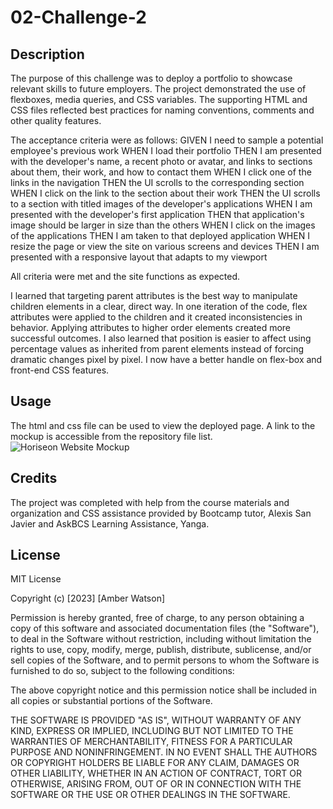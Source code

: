 # 02-Challenge-2

## Description

The purpose of this challenge was to deploy a portfolio to showcase relevant skills to future employers. The project demonstrated the use of flexboxes, media queries, and CSS variables. The supporting HTML and CSS files reflected best practices for naming conventions, comments and other quality features. 

The acceptance criteria were as follows: 
GIVEN I need to sample a potential employee's previous work
WHEN I load their portfolio
THEN I am presented with the developer's name, a recent photo or avatar, and links to sections about them, their work, and how to contact them
WHEN I click one of the links in the navigation
THEN the UI scrolls to the corresponding section
WHEN I click on the link to the section about their work
THEN the UI scrolls to a section with titled images of the developer's applications
WHEN I am presented with the developer's first application
THEN that application's image should be larger in size than the others
WHEN I click on the images of the applications
THEN I am taken to that deployed application
WHEN I resize the page or view the site on various screens and devices
THEN I am presented with a responsive layout that adapts to my viewport

All criteria were met and the site functions as expected. 

I learned that targeting parent attributes is the best way to manipulate children elements in a clear, direct way. In one iteration of the code, flex attributes were applied to the children and it created inconsistencies in behavior. Applying attributes to higher order elements created more successful outcomes. I also learned that position is easier to affect using percentage values as inherited from parent elements instead of forcing dramatic changes pixel by pixel. I now have a better handle on flex-box and front-end CSS features.
## Usage

The html and css file can be used to view the deployed page. A link to the mockup is accessible from the repository file list. 
![Horiseon Website Mockup](01-html-css-git-homework-demo.png)

## Credits

The project was completed with help from the course materials and organization and CSS assistance provided by Bootcamp tutor, Alexis San Javier and AskBCS Learning Assistance, Yanga.

## License

MIT License

Copyright (c) [2023] [Amber Watson]

Permission is hereby granted, free of charge, to any person obtaining a copy
of this software and associated documentation files (the "Software"), to deal
in the Software without restriction, including without limitation the rights
to use, copy, modify, merge, publish, distribute, sublicense, and/or sell
copies of the Software, and to permit persons to whom the Software is
furnished to do so, subject to the following conditions:

The above copyright notice and this permission notice shall be included in all
copies or substantial portions of the Software.

THE SOFTWARE IS PROVIDED "AS IS", WITHOUT WARRANTY OF ANY KIND, EXPRESS OR
IMPLIED, INCLUDING BUT NOT LIMITED TO THE WARRANTIES OF MERCHANTABILITY,
FITNESS FOR A PARTICULAR PURPOSE AND NONINFRINGEMENT. IN NO EVENT SHALL THE
AUTHORS OR COPYRIGHT HOLDERS BE LIABLE FOR ANY CLAIM, DAMAGES OR OTHER
LIABILITY, WHETHER IN AN ACTION OF CONTRACT, TORT OR OTHERWISE, ARISING FROM,
OUT OF OR IN CONNECTION WITH THE SOFTWARE OR THE USE OR OTHER DEALINGS IN THE
SOFTWARE.
